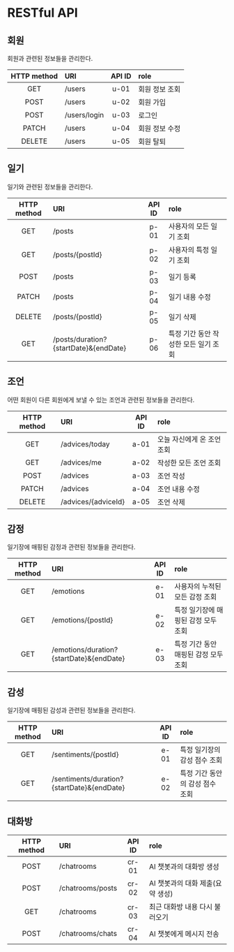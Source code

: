 # RESTful API

## 회원

회원과 관련된 정보들을 관리한다.

| HTTP method | URI | API ID | role |
| :--: | :-- | :--: | :-- |
| GET | /users | u-01 | 회원 정보 조회 |
| POST | /users | u-02 | 회원 가입 |
| POST | /users/login | u-03 | 로그인 |
| PATCH | /users | u-04 | 회원 정보 수정 |
| DELETE | /users | u-05 | 회원 탈퇴 |

## 일기

일기와 관련된 정보들을 관리한다.

| HTTP method | URI | API ID | role |
| :--: | :-- | :--: | :-- |
| GET | /posts | p-01 | 사용자의 모든 일기 조회 |
| GET | /posts/{postId} | p-02 | 사용자의 특정 일기 조회 |
| POST | /posts | p-03 | 일기 등록 |
| PATCH | /posts | p-04 | 일기 내용 수정 |
| DELETE | /posts/{postId} | p-05 | 일기 삭제 |
| GET | /posts/duration?{startDate}&{endDate} | p-06 | 특정 기간 동안 작성한 모든 일기 조회 |

## 조언

어떤 회원이 다른 회원에게 보낼 수 있는 조언과 관련된 정보들을 관리한다.

| HTTP method | URI | API ID | role |
| :--: | :-- | :--: | :-- |
| GET | /advices/today | a-01 | 오늘 자신에게 온 조언 조회 |
| GET | /advices/me | a-02 | 작성한 모든 조언 조회 |
| POST | /advices | a-03 | 조언 작성 |
| PATCH | /advices | a-04 | 조언 내용 수정 |
| DELETE | /advices/{adviceId} | a-05 | 조언 삭제 |

## 감정

일기장에 매핑된 감정과 관련된 정보들을 관리한다.

| HTTP method | URI | API ID | role |
| :--: | :-- | :--: | :-- |
| GET | /emotions | e-01 | 사용자의 누적된 모든 감정 조회 |
| GET | /emotions/{postId} | e-02 | 특정 일기장에 매핑된 감정 모두 조회 |
| GET | /emotions/duration?{startDate}&{endDate} | e-03 | 특정 기간 동안 매핑된 감정 모두 조회 |

## 감성

일기장에 매핑된 감성과 관련된 정보들을 관리한다.

| HTTP method | URI | API ID | role |
| :--: | :-- | :--: | :-- |
| GET | /sentiments/{postId} | e-01 | 특정 일기장의 감성 점수 조회 |
| GET | /sentiments/duration?{startDate}&{endDate} | e-02 | 특정 기간 동안의 감성 점수 조회 |

## 대화방

| HTTP method | URI | API ID | role |
| :--: | :-- | :--: | :-- |
| POST | /chatrooms | cr-01 | AI 챗봇과의 대화방 생성 |
| POST | /chatrooms/posts | cr-02 | AI 챗봇과의 대화 제출(요약 생성) |
| GET | /chatrooms | cr-03 | 최근 대화방 내용 다시 불러오기 |
| POST | /chatrooms/chats | cr-04 | AI 챗봇에게 메시지 전송 |